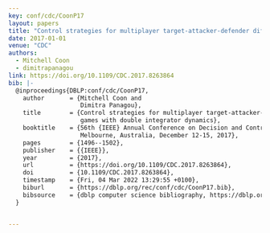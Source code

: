 ```yaml
---
key: conf/cdc/CoonP17
layout: papers
title: "Control strategies for multiplayer target-attacker-defender differential games with double integrator dynamics."
date: 2017-01-01
venue: "CDC"
authors:
  - Mitchell Coon
  - dimitrapanagou
link: https://doi.org/10.1109/CDC.2017.8263864
bib: |-
  @inproceedings{DBLP:conf/cdc/CoonP17,
    author       = {Mitchell Coon and
                    Dimitra Panagou},
    title        = {Control strategies for multiplayer target-attacker-defender differential
                    games with double integrator dynamics},
    booktitle    = {56th {IEEE} Annual Conference on Decision and Control, {CDC} 2017,
                    Melbourne, Australia, December 12-15, 2017},
    pages        = {1496--1502},
    publisher    = {{IEEE}},
    year         = {2017},
    url          = {https://doi.org/10.1109/CDC.2017.8263864},
    doi          = {10.1109/CDC.2017.8263864},
    timestamp    = {Fri, 04 Mar 2022 13:29:55 +0100},
    biburl       = {https://dblp.org/rec/conf/cdc/CoonP17.bib},
    bibsource    = {dblp computer science bibliography, https://dblp.org}
  }


---
```

